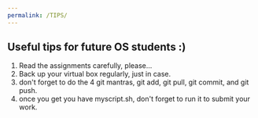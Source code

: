 ```yaml
---
permalink: /TIPS/
---
```



## Useful tips for future OS students :)

1. Read the assignments carefully, please...
2. Back up your virtual box regularly, just in case.
3. don't forget to do the 4 git mantras, git add, git pull, git commit, and git push.
4. once you get you have myscript.sh, don't forget to run it to submit your work.